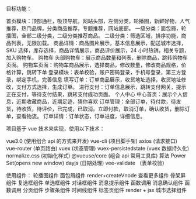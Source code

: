 目标功能：

首页模块：顶部通栏，吸顶导航，网站头部，左侧分类，轮播图，新鲜好物，人气推荐，热门品牌，分类商品推荐，专题推荐，网站底部。
一级分类：面包屑，轮播图，全部二级分类，二级分类推荐商品。
二级分类：筛选区域，排序功能，商品列表，无限加载。
商品详情：商品图片展示，基本信息展示，配送城市选择，SKU 选择，库存选择，商品详情展示，商品评价展示，24 小时热销，相关专题，加入购物车。
购物车
头部购物车：展示商品数量和列表，删除商品，跳转购物车页面。
购物车页面：购物车商品展示，选择商品，修改数量，修改商品规格，价格计算，跳转下单
登录模块：表单校验，账户密码登录，手机号登录，第三方登录，绑定手机，完善信息
填写订单：订单商品展示，收货地址选择，收货地址修改，支付方式选择，生成订单。
进行支付：订单信息展示，跳转支付网关，提示正在支付，等待支付结果，跳转支付成功页面。
个人中心
中心首页：展示个人信息，近期收藏商品，近期足迹，猜你喜欢
订单管理：全部订单，待付款，待发货，待收货，待评价，已完成，已取消。立即付款，取消订单，确认收货，删除订单，查看物流。
订单详情：订单状态，订单进度，详细信息。

项目基于 vue 技术来实现，使用以下技术：

vue3.0 (使用组合 api 的方式来开发)
vue-cli (项目脚手架)
axios (请求接口)
vue-router (单页路由)
vuex (状态管理)
vuex-persistedstate (vuex 数据持久化)
normalize.css (初始化样式)
@vueuse/core (组合 api 常用工具库)
算法 Power Set(opens new window)
dayjs (日期处理)
vee-validate （表单校验）

使用组件：
轮播图组件
面包屑组件 render+createVnode
查看更多组件
骨架屏组件
复选框组件
单选框组件
对话框组件
消息提示组件 函数调用
消息确认组件 函数调用
分页组件
步骤条组件
时间线组件
标签页组件 render + jsx
城市选择组件
